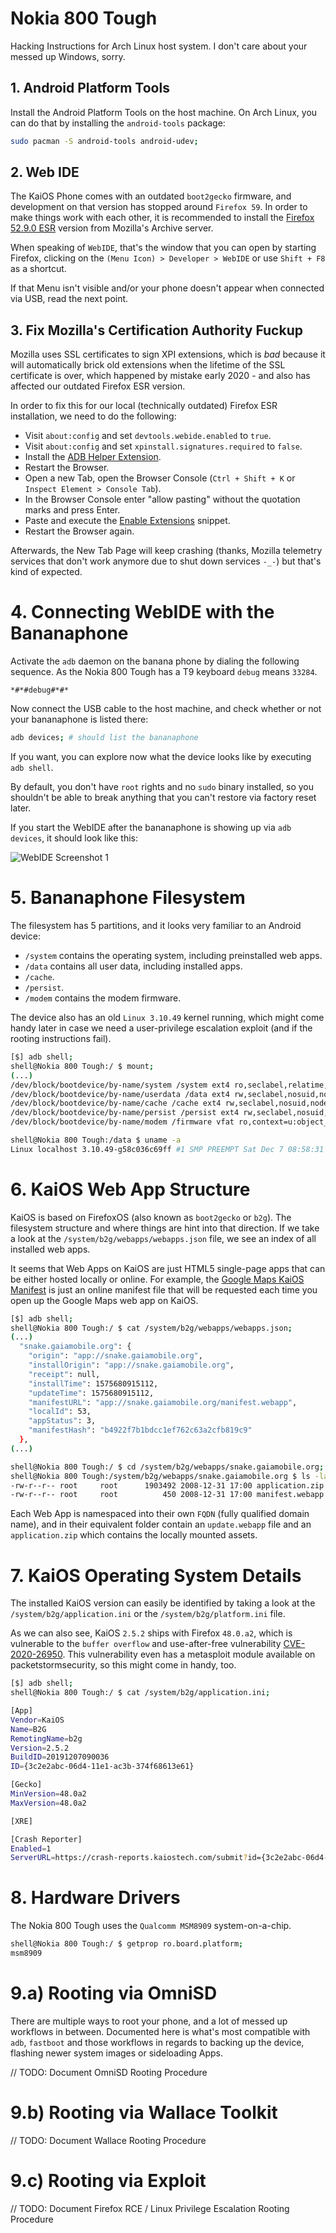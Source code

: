 
# Nokia 800 Tough

Hacking Instructions for Arch Linux host system.
I don't care about your messed up Windows, sorry.


## 1. Android Platform Tools

Install the Android Platform Tools on the host machine. On Arch Linux, you can do that
by installing the `android-tools` package:

```bash
sudo pacman -S android-tools android-udev;
```


## 2. Web IDE

The KaiOS Phone comes with an outdated `boot2gecko` firmware, and development on that
version has stopped around `Firefox 59`. In order to make things work with each other,
it is recommended to install the [Firefox 52.9.0 ESR](http://archive.mozilla.org/pub/firefox/releases/52.9.0esr/)
version from Mozilla's Archive server.

When speaking of `WebIDE`, that's the window that you can open by starting Firefox,
clicking on the `(Menu Icon) > Developer > WebIDE` or use `Shift + F8` as a shortcut.

If that Menu isn't visible and/or your phone doesn't appear when connected via USB,
read the next point.


## 3. Fix Mozilla's Certification Authority Fuckup

Mozilla uses SSL certificates to sign XPI extensions, which is *bad* because it will
automatically brick old extensions when the lifetime of the SSL certificate is over,
which happened by mistake early 2020 - and also has affected our outdated Firefox ESR
version.

In order to fix this for our local (technically outdated) Firefox ESR installation,
we need to do the following:

- Visit `about:config` and set `devtools.webide.enabled` to `true`.
- Visit `about:config` and set `xpinstall.signatures.required` to `false`.
- Install the [ADB Helper Extension](./webide/adbhelper-linux64-latest.xpi).
- Restart the Browser.
- Open a new Tab, open the Browser Console (`Ctrl + Shift + K` or `Inspect Element > Console Tab`).
- In the Browser Console enter "allow pasting" without the quotation marks and press Enter.
- Paste and execute the [Enable Extensions](./webide/enable-extensions.js) snippet.
- Restart the Browser again.

Afterwards, the New Tab Page will keep crashing (thanks, Mozilla telemetry services
that don't work anymore due to shut down services `-_-`) but that's kind of expected.


# 4. Connecting WebIDE with the Bananaphone

Activate the `adb` daemon on the banana phone by dialing the following sequence.
As the Nokia 800 Tough has a T9 keyboard `debug` means `33284`.

```
*#*#debug#*#*
```

Now connect the USB cable to the host machine, and check whether or not your bananaphone
is listed there:

```bash
adb devices; # should list the bananaphone
```

If you want, you can explore now what the device looks like by executing `adb shell`.

By default, you don't have `root` rights and no `sudo` binary installed, so you
shouldn't be able to break anything that you can't restore via factory reset later.

If you start the WebIDE after the bananaphone is showing up via `adb devices`, it
should look like this:

![WebIDE Screenshot 1](./webide/screenshot-01.png)


# 5. Bananaphone Filesystem

The filesystem has 5 partitions, and it looks very familiar to an Android device:

- `/system` contains the operating system, including preinstalled web apps.
- `/data` contains all user data, including installed apps.
- `/cache`.
- `/persist`.
- `/modem` contains the modem firmware.

The device also has an old `Linux 3.10.49` kernel running, which might come handy later
in case we need a user-privilege escalation exploit (and if the rooting instructions fail).

```bash
[$] adb shell;
shell@Nokia 800 Tough:/ $ mount;
(...)
/dev/block/bootdevice/by-name/system /system ext4 ro,seclabel,relatime,discard,data=ordered 0 0
/dev/block/bootdevice/by-name/userdata /data ext4 rw,seclabel,nosuid,nodev,noatime,discard,noauto_da_alloc,data=ordered 0 0
/dev/block/bootdevice/by-name/cache /cache ext4 rw,seclabel,nosuid,nodev,relatime,data=ordered 0 0
/dev/block/bootdevice/by-name/persist /persist ext4 rw,seclabel,nosuid,nodev,relatime,data=ordered 0 0
/dev/block/bootdevice/by-name/modem /firmware vfat ro,context=u:object_r:firmware_file:s0,relatime,uid=100

shell@Nokia 800 Tough:/data $ uname -a
Linux localhost 3.10.49-g58c036c69ff #1 SMP PREEMPT Sat Dec 7 08:58:31 CST 2019 armv7l
```

# 6. KaiOS Web App Structure

KaiOS is based on FirefoxOS (also known as `boot2gecko` or `b2g`). The filesystem structure
and where things are hint into that direction. If we take a look at the `/system/b2g/webapps/webapps.json`
file, we see an index of all installed web apps.

It seems that Web Apps on KaiOS are just HTML5 single-page apps that can be either hosted
locally or online. For example, the [Google Maps KaiOS Manifest](https://www.google.com/maps/preview/pwa/kaios/manifest.webapp)
is just an online manifest file that will be requested each time you open up the Google Maps
web app on KaiOS.

```bash
[$] adb shell;
shell@Nokia 800 Tough:/ $ cat /system/b2g/webapps/webapps.json;
(...)
  "snake.gaiamobile.org": {
    "origin": "app://snake.gaiamobile.org",
    "installOrigin": "app://snake.gaiamobile.org",
    "receipt": null,
    "installTime": 1575680915112,
    "updateTime": 1575680915112,
    "manifestURL": "app://snake.gaiamobile.org/manifest.webapp",
    "localId": 53,
    "appStatus": 3,
    "manifestHash": "b4922f7b1bdcc1ef762c63a2cfb819c9"
  },
(...)

shell@Nokia 800 Tough:/ $ cd /system/b2g/webapps/snake.gaiamobile.org;
shell@Nokia 800 Tough:/system/b2g/webapps/snake.gaiamobile.org $ ls -la
-rw-r--r-- root     root      1903492 2008-12-31 17:00 application.zip
-rw-r--r-- root     root          450 2008-12-31 17:00 manifest.webapp
```

Each Web App is namespaced into their own `FQDN` (fully qualified domain name), and in their
equivalent folder contain an `update.webapp` file and an `application.zip` which contains
the locally mounted assets.


# 7. KaiOS Operating System Details

The installed KaiOS version can easily be identified by taking a look at the `/system/b2g/application.ini`
or the `/system/b2g/platform.ini` file.

As we can also see, KaiOS `2.5.2` ships with Firefox `48.0.a2`, which is vulnerable to the
`buffer overflow` and use-after-free vulnerability [CVE-2020-26950](https://packetstormsecurity.com/files/166175/Firefox-MCallGetProperty-Write-Side-Effects-Use-After-Free.html).
This vulnerability even has a metasploit module available on packetstormsecurity, so this might come in handy, too.

```bash
[$] adb shell;
shell@Nokia 800 Tough:/ $ cat /system/b2g/application.ini;

[App]
Vendor=KaiOS
Name=B2G
RemotingName=b2g
Version=2.5.2
BuildID=20191207090036
ID={3c2e2abc-06d4-11e1-ac3b-374f68613e61}

[Gecko]
MinVersion=48.0a2
MaxVersion=48.0a2

[XRE]

[Crash Reporter]
Enabled=1
ServerURL=https://crash-reports.kaiostech.com/submit?id={3c2e2abc-06d4-11e1-ac3b-374f68613e61}&version=2.5.2&buildid=20191207090036
```


# 8. Hardware Drivers

The Nokia 800 Tough uses the `Qualcomm MSM8909` system-on-a-chip.

```bash
shell@Nokia 800 Tough:/ $ getprop ro.board.platform;
msm8909
```


# 9.a) Rooting via OmniSD

There are multiple ways to root your phone, and a lot of messed up workflows in
between. Documented here is what's most compatible with `adb`, `fastboot` and those
workflows in regards to backing up the device, flashing newer system images or
sideloading Apps.

// TODO: Document OmniSD Rooting Procedure

# 9.b) Rooting via Wallace Toolkit

// TODO: Document Wallace Rooting Procedure

# 9.c) Rooting via Exploit

// TODO: Document Firefox RCE / Linux Privilege Escalation Rooting Procedure

